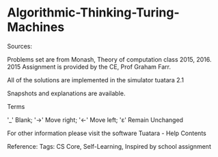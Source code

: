 # Algorithmic-Thinking-Turing-Machines
Sources: 

Problems set are from Monash, Theory of computation class 2015, 2016. 2015 Assignment is provided by the CE, Prof Graham Farr.


All of the solutions are implemented in the simulator tuatara 2.1


Snapshots and explanations are available.

Terms

'_' 	Blank;
'->' 	Move right;
'<-' 	Move left;
'ɛ'	Remain Unchanged

For other information please visit the software Tuatara - Help Contents


Reference: Tags: CS Core, Self-Learning, Inspired by school assignment
